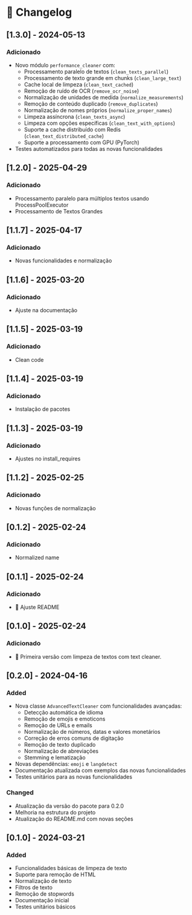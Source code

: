 # 📜 Changelog


## [1.3.0] - 2024-05-13
### Adicionado
- Novo módulo `performance_cleaner` com:
  - Processamento paralelo de textos (`clean_texts_parallel`)
  - Processamento de texto grande em chunks (`clean_large_text`)
  - Cache local de limpeza (`clean_text_cached`)
  - Remoção de ruído de OCR (`remove_ocr_noise`)
  - Normalização de unidades de medida (`normalize_measurements`)
  - Remoção de conteúdo duplicado (`remove_duplicates`)
  - Normalização de nomes próprios (`normalize_proper_names`)
  - Limpeza assíncrona (`clean_texts_async`)
  - Limpeza com opções específicas (`clean_text_with_options`)
  - Suporte a cache distribuído com Redis (`clean_text_distributed_cache`)
  - Suporte a processamento com GPU (PyTorch)
- Testes automatizados para todas as novas funcionalidades


## [1.2.0] - 2025-04-29
### Adicionado
- Processamento paralelo para múltiplos textos usando ProcessPoolExecutor
- Processamento de Textos Grandes

## [1.1.7] - 2025-04-17
### Adicionado
- Novas funcionalidades e normalização

## [1.1.6] - 2025-03-20
### Adicionado
- Ajuste na documentação

## [1.1.5] - 2025-03-19
### Adicionado
- Clean code

## [1.1.4] - 2025-03-19
### Adicionado
- Instalação de pacotes

## [1.1.3] - 2025-03-19
### Adicionado
- Ajustes no install_requires

## [1.1.2] - 2025-02-25
### Adicionado
- Novas funções de normalização

## [0.1.2] - 2025-02-24
### Adicionado
- Normalized name

## [0.1.1] - 2025-02-24
### Adicionado
- 🚀 Ajuste README

## [0.1.0] - 2025-02-24
### Adicionado
- 🚀 Primeira versão com limpeza de textos com text cleaner.

## [0.2.0] - 2024-04-16
### Added
- Nova classe `AdvancedTextCleaner` com funcionalidades avançadas:
  - Detecção automática de idioma
  - Remoção de emojis e emoticons
  - Remoção de URLs e emails
  - Normalização de números, datas e valores monetários
  - Correção de erros comuns de digitação
  - Remoção de texto duplicado
  - Normalização de abreviações
  - Stemming e lematização
- Novas dependências: `emoji` e `langdetect`
- Documentação atualizada com exemplos das novas funcionalidades
- Testes unitários para as novas funcionalidades

### Changed
- Atualização da versão do pacote para 0.2.0
- Melhoria na estrutura do projeto
- Atualização do README.md com novas seções

## [0.1.0] - 2024-03-21
### Added
- Funcionalidades básicas de limpeza de texto
- Suporte para remoção de HTML
- Normalização de texto
- Filtros de texto
- Remoção de stopwords
- Documentação inicial
- Testes unitários básicos

